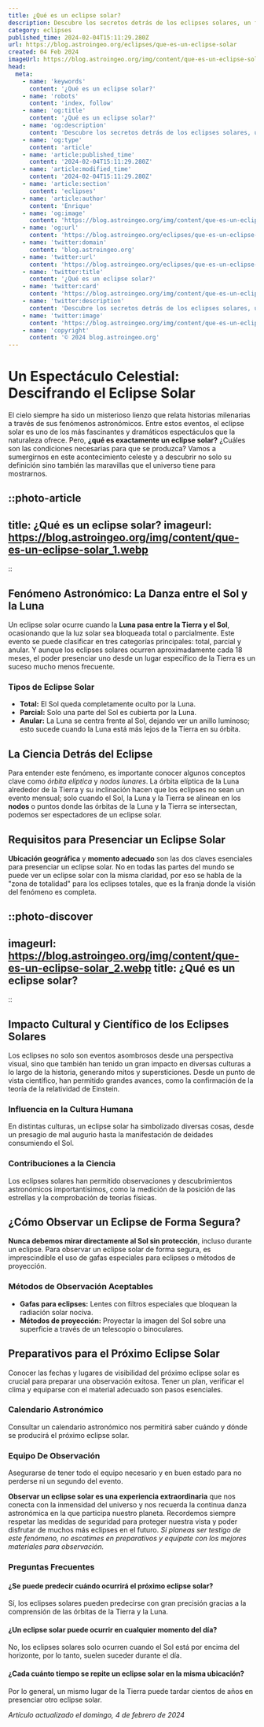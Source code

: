 ```yaml
---
title: ¿Qué es un eclipse solar?
description: Descubre los secretos detrás de los eclipses solares, un fenómeno fascinante que cautiva a la humanidad. Aprende cómo y por qué ocurren.
category: eclipses
published_time: 2024-02-04T15:11:29.280Z
url: https://blog.astroingeo.org/eclipses/que-es-un-eclipse-solar
created: 04 Feb 2024
imageUrl: https://blog.astroingeo.org/img/content/que-es-un-eclipse-solar_1.webp
head:
  meta:
    - name: 'keywords'
      content: '¿Qué es un eclipse solar?'
    - name: 'robots'
      content: 'index, follow'
    - name: 'og:title'
      content: '¿Qué es un eclipse solar?'
    - name: 'og:description'
      content: 'Descubre los secretos detrás de los eclipses solares, un fenómeno fascinante que cautiva a la humanidad. Aprende cómo y por qué ocurren.'
    - name: 'og:type'
      content: 'article'
    - name: 'article:published_time'
      content: '2024-02-04T15:11:29.280Z'
    - name: 'article:modified_time'
      content: '2024-02-04T15:11:29.280Z'
    - name: 'article:section'
      content: 'eclipses'
    - name: 'article:author'
      content: 'Enrique'
    - name: 'og:image'
      content: 'https://blog.astroingeo.org/img/content/que-es-un-eclipse-solar_1.webp'
    - name: 'og:url'
      content: 'https://blog.astroingeo.org/eclipses/que-es-un-eclipse-solar'
    - name: 'twitter:domain'
      content: 'blog.astroingeo.org'
    - name: 'twitter:url'
      content: 'https://blog.astroingeo.org/eclipses/que-es-un-eclipse-solar'
    - name: 'twitter:title'
      content: '¿Qué es un eclipse solar?'
    - name: 'twitter:card'
      content: 'https://blog.astroingeo.org/img/content/que-es-un-eclipse-solar_1.webp'
    - name: 'twitter:description'
      content: 'Descubre los secretos detrás de los eclipses solares, un fenómeno fascinante que cautiva a la humanidad. Aprende cómo y por qué ocurren.'
    - name: 'twitter:image'
      content: 'https://blog.astroingeo.org/img/content/que-es-un-eclipse-solar_1.webp'
    - name: 'copyright'
      content: '© 2024 blog.astroingeo.org'
---
```

# Un Espectáculo Celestial: Descifrando el Eclipse Solar

El cielo siempre ha sido un misterioso lienzo que relata historias milenarias a través de sus fenómenos astronómicos. Entre estos eventos, el eclipse solar es uno de los más fascinantes y dramáticos espectáculos que la naturaleza ofrece. Pero, **¿qué es exactamente un eclipse solar?** ¿Cuáles son las condiciones necesarias para que se produzca? Vamos a sumergirnos en este acontecimiento celeste y a descubrir no solo su definición sino también las maravillas que el universo tiene para mostrarnos.


::photo-article
---
title: ¿Qué es un eclipse solar?
imageurl: https://blog.astroingeo.org/img/content/que-es-un-eclipse-solar_1.webp
---
::


## Fenómeno Astronómico: La Danza entre el Sol y la Luna

Un eclipse solar ocurre cuando la **Luna pasa entre la Tierra y el Sol**, ocasionando que la luz solar sea bloqueada total o parcialmente. Este evento se puede clasificar en tres categorías principales: total, parcial y anular. Y aunque los eclipses solares ocurren aproximadamente cada 18 meses, el poder presenciar uno desde un lugar específico de la Tierra es un suceso mucho menos frecuente.

### **Tipos de Eclipse Solar**

- **Total:** El Sol queda completamente oculto por la Luna.
- **Parcial:** Solo una parte del Sol es cubierta por la Luna.
- **Anular:** La Luna se centra frente al Sol, dejando ver un anillo luminoso; esto sucede cuando la Luna está más lejos de la Tierra en su órbita.

## La Ciencia Detrás del Eclipse

Para entender este fenómeno, es importante conocer algunos conceptos clave como *órbita elíptica* y *nodos lunares*. La órbita elíptica de la Luna alrededor de la Tierra y su inclinación hacen que los eclipses no sean un evento mensual; solo cuando el Sol, la Luna y la Tierra se alinean en los **nodos** o puntos donde las órbitas de la Luna y la Tierra se intersectan, podemos ser espectadores de un eclipse solar.

## Requisitos para Presenciar un Eclipse Solar

**Ubicación geográfica** y **momento adecuado** son las dos claves esenciales para presenciar un eclipse solar. No en todas las partes del mundo se puede ver un eclipse solar con la misma claridad, por eso se habla de la "zona de totalidad" para los eclipses totales, que es la franja donde la visión del fenómeno es completa.


::photo-discover
---
imageurl: https://blog.astroingeo.org/img/content/que-es-un-eclipse-solar_2.webp
title: ¿Qué es un eclipse solar?
---
::


## Impacto Cultural y Científico de los Eclipses Solares

Los eclipses no solo son eventos asombrosos desde una perspectiva visual, sino que también han tenido un gran impacto en diversas culturas a lo largo de la historia, generando mitos y supersticiones. Desde un punto de vista científico, han permitido grandes avances, como la confirmación de la teoría de la relatividad de Einstein.

### **Influencia en la Cultura Humana**

En distintas culturas, un eclipse solar ha simbolizado diversas cosas, desde un presagio de mal augurio hasta la manifestación de deidades consumiendo el Sol.

### **Contribuciones a la Ciencia**

Los eclipses solares han permitido observaciones y descubrimientos astronómicos importantísimos, como la medición de la posición de las estrellas y la comprobación de teorías físicas.

## ¿Cómo Observar un Eclipse de Forma Segura?

**Nunca debemos mirar directamente al Sol sin protección**, incluso durante un eclipse. Para observar un eclipse solar de forma segura, es imprescindible el uso de gafas especiales para eclipses o métodos de proyección.

### **Métodos de Observación Aceptables**

- **Gafas para eclipses:** Lentes con filtros especiales que bloquean la radiación solar nociva.
- **Métodos de proyección:** Proyectar la imagen del Sol sobre una superficie a través de un telescopio o binoculares.

## Preparativos para el Próximo Eclipse Solar

Conocer las fechas y lugares de visibilidad del próximo eclipse solar es crucial para preparar una observación exitosa. Tener un plan, verificar el clima y equiparse con el material adecuado son pasos esenciales.

### **Calendario Astronómico**

Consultar un calendario astronómico nos permitirá saber cuándo y dónde se producirá el próximo eclipse solar.

### **Equipo De Observación**

Asegurarse de tener todo el equipo necesario y en buen estado para no perderse ni un segundo del evento.

**Observar un eclipse solar es una experiencia extraordinaria** que nos conecta con la inmensidad del universo y nos recuerda la continua danza astronómica en la que participa nuestro planeta. Recordemos siempre respetar las medidas de seguridad para proteger nuestra vista y poder disfrutar de muchos más eclipses en el futuro. *Si planeas ser testigo de este fenómeno, no escatimes en preparativos y equípate con los mejores materiales para observación.*

### Preguntas Frecuentes

#### ¿Se puede predecir cuándo ocurrirá el próximo eclipse solar?
Sí, los eclipses solares pueden predecirse con gran precisión gracias a la comprensión de las órbitas de la Tierra y la Luna.

#### ¿Un eclipse solar puede ocurrir en cualquier momento del día?
No, los eclipses solares solo ocurren cuando el Sol está por encima del horizonte, por lo tanto, suelen suceder durante el día.

#### ¿Cada cuánto tiempo se repite un eclipse solar en la misma ubicación?
Por lo general, un mismo lugar de la Tierra puede tardar cientos de años en presenciar otro eclipse solar.

_Artículo actualizado el domingo, 4 de febrero de 2024_